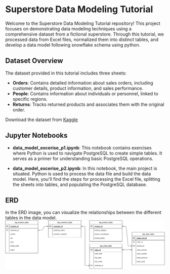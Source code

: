 # Superstore Data Modeling Tutorial

Welcome to the Superstore Data Modeling Tutorial repository! This project focuses on demonstrating data modeling techniques using a comprehensive dataset from a fictional superstore. Through this tutorial, we processed data from Excel files, normalized them into distinct tables, and develop a data model following snowflake schema using python.

## Dataset Overview
The dataset provided in this tutorial includes three sheets:
- **Orders**: Contains detailed information about sales orders, including customer details, product information, and sales performance.
- **People**: Contains information about individuals or personnel, linked to specific regions.
- **Returns**: Tracks returned products and associates them with the original order.

Download the dataset from [Kaggle](https://www.kaggle.com/datasets/yesshivam007/superstore-dataset?resource=download)

## Jupyter Notebooks
- **data_model_excerise_p1.ipynb**: This notebook contains exercises where Python is used to navigate PostgreSQL to create simple tables. It serves as a primer for understanding basic PostgreSQL operations.

- **data_model_excerise_p2.ipynb**: In this notebook, the main project is situated. Python is used to process the data file and build the data model. Here, you'll find the steps for processing the Excel file, splitting the sheets into tables, and populating the PostgreSQL database.

## ERD
In the ERD image, you can visualize the relationships between the different tables in the data model.
![image](ERD_superstore.png)